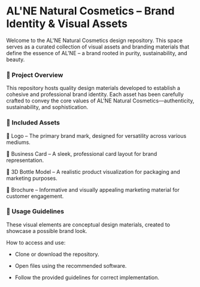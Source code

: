 # AL'NE Natural Cosmetics – Brand Identity & Visual Assets

Welcome to the AL'NE Natural Cosmetics design repository. This space serves as a curated collection of visual assets and branding materials that define the essence of AL'NE – a brand rooted in purity, sustainability, and beauty.

### 📌 Project Overview

This repository hosts quality design materials developed to establish a cohesive and professional brand identity. Each asset has been carefully crafted to convey the core values of AL'NE Natural Cosmetics—authenticity, sustainability, and sophistication.

### 🎨 Included Assets

🌿 Logo – The primary brand mark, designed for versatility across various mediums.

📇 Business Card – A sleek, professional card layout for brand representation.

🌟 3D Bottle Model – A realistic product visualization for packaging and marketing purposes.

📜 Brochure – Informative and visually appealing marketing material for customer engagement.


### 🔗 Usage Guidelines

These visual elements are conceptual design materials, created to showcase a possible brand look.

How to access and use:

- Clone or download the repository.

- Open files using the recommended software.

- Follow the provided guidelines for correct implementation.

